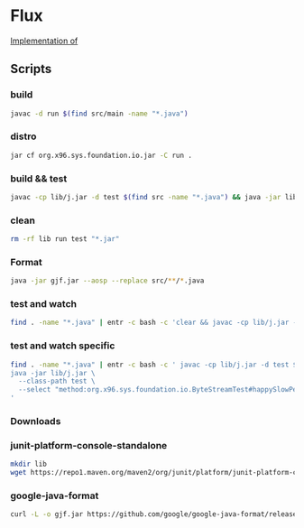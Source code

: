# Flux

[Implementation of](https://github.com/x96-sys/flux)

## Scripts

### build

```bash
javac -d run $(find src/main -name "*.java")
```

### distro

```bash
jar cf org.x96.sys.foundation.io.jar -C run .
```

### build && test

```bash
javac -cp lib/j.jar -d test $(find src -name "*.java") && java -jar lib/j.jar --class-path test --scan-class-path
```

### clean

```bash
rm -rf lib run test "*.jar"
```

### Format

```bash
java -jar gjf.jar --aosp --replace src/**/*.java
```

### test and watch

```bash
find . -name "*.java" | entr -c bash -c 'clear && javac -cp lib/j.jar -d test $(find src -name "*.java") && java -jar lib/j.jar --class-path test --scan-class-path'
```

### test and watch specific

```bash
find . -name "*.java" | entr -c bash -c ' javac -cp lib/j.jar -d test $(find src -name "*.java") &&
java -jar lib/j.jar \
  --class-path test \
  --select "method:org.x96.sys.foundation.io.ByteStreamTest#happySlowPerformance"
'
```

### Downloads

### junit-platform-console-standalone

```bash
mkdir lib
wget https://repo1.maven.org/maven2/org/junit/platform/junit-platform-console-standalone/1.12.1/junit-platform-console-standalone-1.12.1.jar -O lib/j.jar
```

### google-java-format

```bash
curl -L -o gjf.jar https://github.com/google/google-java-format/releases/download/v1.28.0/google-java-format-1.28.0-all-deps.jar
```
